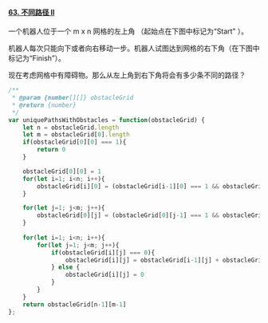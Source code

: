 #### [63. 不同路径 II](https://leetcode-cn.com/problems/unique-paths-ii/)

一个机器人位于一个 m x n 网格的左上角 （起始点在下图中标记为“Start” ）。

机器人每次只能向下或者向右移动一步。机器人试图达到网格的右下角（在下图中标记为“Finish”）。

现在考虑网格中有障碍物。那么从左上角到右下角将会有多少条不同的路径？



```javascript
/**
 * @param {number[][]} obstacleGrid
 * @return {number}
 */
var uniquePathsWithObstacles = function(obstacleGrid) {
    let n = obstacleGrid.length
    let m = obstacleGrid[0].length
    if(obstacleGrid[0][0] === 1){
        return 0
    }

    obstacleGrid[0][0] = 1
    for(let i=1; i<n; i++){
        obstacleGrid[i][0] = (obstacleGrid[i-1][0] === 1 && obstacleGrid[i][0] === 0) ? 1 : 0
    }

    for(let j=1; j<m; j++){
        obstacleGrid[0][j] = (obstacleGrid[0][j-1] === 1 && obstacleGrid[0][j] === 0) ? 1 : 0
    }
    
    for(let i=1; i<n; i++){
        for(let j=1; j<m; j++){
            if(obstacleGrid[i][j] === 0){
                obstacleGrid[i][j] = obstacleGrid[i-1][j] + obstacleGrid[i][j-1]
            } else {
                obstacleGrid[i][j] = 0
            }
        }
    }
    return obstacleGrid[n-1][m-1]
};
```

